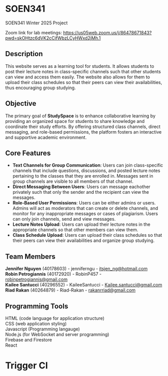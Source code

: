 # SOEN341

SOEN341 Winter 2025 Project 

Zoom link for lab meetings:
https://us05web.zoom.us/j/86478671843?pwd=skOHtzc6dVK2cCifWbzLCyHWxd2jMh.1



## Description
This website serves as a learning tool for students. It allows students to post their lecture notes in class-specific channels such that other students can view and access them easily. The website also allows for them to upload their class schedules so that their peers can view their availabilities, thus encouraging group studying. 

## Objective
The primary goal of **StudySpace** is to enhance collaborative learning by providing an organized space for students to share knowledge and coordinate their study efforts. By offering structured class channels, direct messaging, and role-based permissions, the platform fosters an interactive and supportive academic environment.


## Core Features
- **Text Channels for Group Communication**: Users can join class-specific channels that include questions, discussions, and posted lecture notes pertaining to the classes that they are enrolled in. Messages sent in group channels are visible to all members of that channel.
- **Direct Messaging Between Users**: Users can message eachother privately such that only the sender and the recipient can view the messages.
- **Role-Based User Permissions**: Users can be either admins or users. Admins will act as moderators that can create or delete channels, and monitor for any inappropriate messages or cases of plagiarism. Users can only join channels, send and view messages.
- **Lecture Notes Upload**: Users can upload their lecture notes in the appropriate channels so that other members can view them.
- **Class Schedule Upload**: Users can upload their class schedules so that their peers can view their availabilities and organize group studying.

## Team Members
**Jennifer Nguyen** (40178603) - jenniferngu - itsjen_ng@hotmail.com        
**Robin Petrogiannis** (40172920) - RobinP457 - robinpetrogiannis@gmail.com    
**Kailee Santucci** (40296552) - KaileeSantucci - Kailee.santucci@gmail.com        
**Riad Rakan** (40264879)  -    Riad-Rakan - rakanrriad@gmail.com        


## Programming Tools
HTML (code language for application structure)  
CSS (web application styling)  
Javascript (Programming langauge)  
Node.js (for WebSocket and server programming)  
Firebase and Firestore        
React
# Trigger CI
